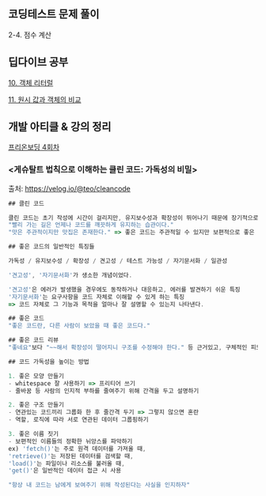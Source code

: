 ## 코딩테스트 문제 풀이

2-4. 점수 계산

## 딥다이브 공부

[10. 객체 리터럴](https://www.notion.so/10-5548969915984cb89bc10bce62053778?pvs=21)

[11. 원시 값과 객체의 비교](https://www.notion.so/11-15f415d6066e422b88d23c9c128104dd?pvs=21)

## 개발 아티클 & 강의 정리

[프리온보딩 4회차](https://www.notion.so/4-e8f487ed15b346b392e5ddbc37e9d2ae?pvs=21)

### <게슈탈트 법칙으로 이해하는 클린 코드: 가독성의 비밀>

출처: https://velog.io/@teo/cleancode

```jsx
## 클린 코드

클린 코드는 초기 작성에 시간이 걸리지만, 유지보수성과 확장성이 뛰어나기 때문에 장기적으로 더 효율적이다.
"빨리 가는 길은 언제나 코드를 깨끗하게 유지하는 습관이다."
"맛은 주관적이지만 맛집은 존재한다." => 좋은 코드는 주관적일 수 있지만 보편적으로 좋은 코드 기준은 있다.

## 좋은 코드의 일반적인 특징들

가독성 / 유지보수성 / 확장성 / 견고성 / 테스트 가능성 / 자기문서화 / 일관성

'견고성', '자기문서화'가 생소한 개념이었다.

'견고성'은 에러가 발생했을 경우에도 동작하거나 대응하고, 에러를 발견하기 쉬운 특징
'자기문서화'는 요구사항을 코드 자체로 이해할 수 있게 하는 특징
=> 코드 자체로 그 기능과 목적을 얼마나 잘 설명할 수 있는지 나타낸다.

## 좋은 코드
"좋은 코드란, 다른 사람이 보았을 때 좋은 코드다."

## 좋은 코드 리뷰
"좋네요"보다 "~~해서 확장성이 떨어지니 구조를 수정해야 한다." 등 근거있고, 구체적인 피드백을 해야한다.

## 코드 가독성을 높이는 방법

1. 좋은 모양 만들기
- whitespace 잘 사용하기 => 프리티어 쓰기
- 줄바꿈 등 사람의 인지적 부하를 줄여주기 위해 간격을 두고 설명하기

2. 좋은 구조 만들기
- 연관있는 코드끼리 그룹화 한 후 줄간격 두기 => 그렇지 않으면 혼란
- 역할, 로직에 따라 서로 연관된 데이터 그룹핑하기

3. 좋은 이름 짓기
- 보편적인 이름들의 정확한 뉘앙스를 파악하기
ex) 'fetch()'는 주로 원격 데이터를 가져올 때,
'retrieve()'는 저장된 데이터를 검색할 때,
'load()'는 파일이나 리소스를 불러올 때,
'get()'은 일반적인 데이터 접근 시 사용

"항상 내 코드는 남에게 보여주기 위해 작성된다는 사실을 인지하자"
```
